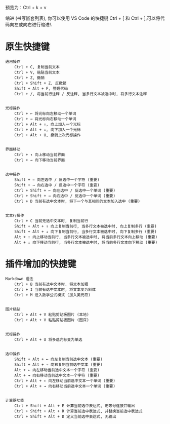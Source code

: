 预览为：Ctrl + k + v

缩进 (书写嵌套列表), 你可以使用 VS Code 的快捷键 Ctrl + [ 和 Ctrl + ],可以将代码向左或向右进行缩进!.

# 原生快捷键
    通用操作
        Ctrl + C, 复制当前文本
        Ctrl + V, 粘贴当前文本
        Ctrl + Z, 撤销
        Ctrl + Shift + Z, 反撤销
        Shift + Alt + F, 整理代码
        Ctrl + /, 将当前行注释 / 反注释, 当多行文本被选中时, 将多行文本注释


    光标操作
        Ctrl + ← 将光标向左移动一个单词
        Ctrl + → 将光标向右移动一个单词
        Ctrl + Alt + ↑, 向上加入一个光标
        Ctrl + Alt + ↓, 向下加入一个光标
        Ctrl + Alt + U, 撤销上次光标操作


    界面移动
        Ctrl + ↑ 向上移动当前界面
        Ctrl + → 向下移动当前界面


    选中操作
        Shift + ← 向左选中 / 反选中一个字符 (重要)
        Shift + → 向右选中 / 反选中一个字符 (重要)
        Ctrl + Shift + ← 向左选中 / 反选中一个单词 (重要)
        Ctrl + Shift + → 向右选中 / 反选中一个单词 (重要)
        Ctrl + D 当前有选中文本时, 将下一个与其相同的文本加入选中 (重要)


    文本行操作
        Ctrl + C 当前无选中文本时, 复制当前行
        Shift + Alt + ↑ 向上复制当前行, 当多行文本被选中时, 向上复制多行 (重要)
        Shift + Alt + ↓ 向下复制当前行, 当多行文本被选中时, 向下复制多行 (重要)
        Alt + ↑ 向上移动当前行, 当多行文本被选中时, 将当前多行文本向上移动 (重要)
        Alt + ↓ 向下移动当前行, 当多行文本被选中时, 将当前多行文本向下移动 (重要)



# 插件增加的快捷键
    Markdown 语法
        Ctrl + B 当前有选中文本时, 将文本加粗
        Ctrl + I 当前有选中文本时, 将文本变为斜体
        Ctrl + M 进入数学公式模式 (加入美元符)


    图片粘贴
        Ctrl + Alt + V 粘贴剪贴板图片 (本地)
        Ctrl + Alt + V 粘贴剪贴板图片 (图床)


    光标操作
        Ctrl + Alt + U 将多选光标变为单选


    选中操作
        Shift + Alt + ← 向左复制当前选中文本 (重要)
        Shift + Alt + → 向右复制当前选中文本 (重要)
        Alt + ← 向左移动当前选中文本一个字符 (重要)
        Alt + → 向右移动当前选中文本一个字符 (重要)
        Ctrl + Alt + ← 向左移动当前选中文本一个单词 (重要)
        Ctrl + Alt + → 向右移动当前选中文本一个单词 (重要)


    计算器功能
        Ctrl + Shift + Alt + E 计算当前选中表达式, 用等号连接并输出
        Ctrl + Shift + Alt + R 计算当前选中表达式, 并替换当前选中表达式
        Ctrl + Shift + Alt + D 定义当前选中表达式, 无输出